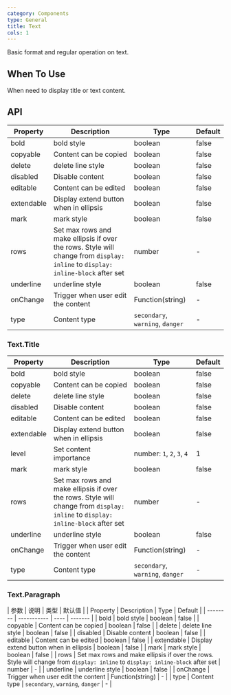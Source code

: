 ```yaml
---
category: Components
type: General
title: Text
cols: 1
---
```


Basic format and regular operation on text.

## When To Use

When need to display title or text content.

## API

| Property | Description | Type | Default |
| -------- | ----------- | ---- | ------- |
| bold | bold style | boolean | false |
| copyable | Content can be copied | boolean | false |
| delete | delete line style | boolean | false |
| disabled | Disable content | boolean | false |
| editable | Content can be edited  | boolean | false |
| extendable | Display extend button when in ellipsis | boolean | false |
| mark | mark style | boolean | false |
| rows | Set max rows and make ellipsis if over the rows. Style will change from `display: inline` to `display: inline-block` after set | number | - |
| underline | underline style | boolean | false |
| onChange | Trigger when user edit the content | Function(string) | - |
| type | Content type | `secondary`, `warning`, `danger` | - |

### Text.Title

| Property | Description | Type | Default |
| -------- | ----------- | ---- | ------- |
| bold | bold style | boolean | false |
| copyable | Content can be copied | boolean | false |
| delete | delete line style | boolean | false |
| disabled | Disable content | boolean | false |
| editable | Content can be edited  | boolean | false |
| extendable | Display extend button when in ellipsis | boolean | false |
| level | Set content importance | number: `1`, `2`, `3`, `4` | 1 |
| mark | mark style | boolean | false |
| rows | Set max rows and make ellipsis if over the rows. Style will change from `display: inline` to `display: inline-block` after set | number | - |
| underline | underline style | boolean | false |
| onChange | Trigger when user edit the content | Function(string) | - |
| type | Content type | `secondary`, `warning`, `danger` | - |

### Text.Paragraph

| 参数 | 说明 | 类型 | 默认值 |
| Property | Description | Type | Default |
| -------- | ----------- | ---- | ------- |
| bold | bold style | boolean | false |
| copyable | Content can be copied | boolean | false |
| delete | delete line style | boolean | false |
| disabled | Disable content | boolean | false |
| editable | Content can be edited  | boolean | false |
| extendable | Display extend button when in ellipsis | boolean | false |
| mark | mark style | boolean | false |
| rows | Set max rows and make ellipsis if over the rows. Style will change from `display: inline` to `display: inline-block` after set | number | - |
| underline | underline style | boolean | false |
| onChange | Trigger when user edit the content | Function(string) | - |
| type | Content type | `secondary`, `warning`, `danger` | - |
